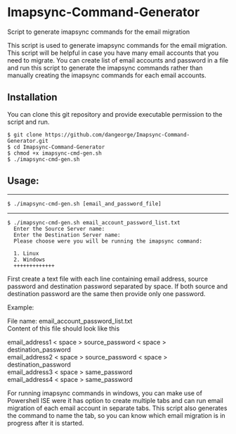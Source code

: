# Imapsync-Command-Generator
Script to generate imapsync commands for the email migration

This script is used to generate imapsync commands for the email migration. This script will be helpful in case you have many email accounts that you need to migrate. You can create list of email accounts and password in a file and run this script to generate the imapsync commands rather than manually creating the imapsync commands for each email accounts.
    
## Installation

You can clone this git repository and provide executable permission to the script and run.

    $ git clone https://github.com/dangeorge/Imapsync-Command-Generator.git   
    $ cd Imapsync-Command-Generator   
    $ chmod +x imapsync-cmd-gen.sh   
    $ ./imapsync-cmd-gen.sh

## Usage:

---
    $ ./imapsync-cmd-gen.sh [email_and_password_file]
---

    $ ./imapsync-cmd-gen.sh email_account_password_list.txt
      Enter the Source Server name: 
      Enter the Destination Server name: 
      Please choose were you will be running the imapsync command:

      1. Linux
      2. Windows
      +++++++++++++
    

First create a text file with each line containing email address, source password and destination password separated by space.
If both source and destination password are the same then provide only one password.

Example:

File name: email_account_password_list.txt  
Content of this file should look like this

email_address1 < space > source_password < space > destination_password   
email_address2 < space > source_password < space > destination_password  
email_address3 < space > same_password  
email_address4 < space > same_password  

For running imapsync commands in windows, you can make use of Powershell ISE were it has option to create multiple tabs and can run email migration of each email account in separate tabs. This script also generates the command to name the tab, so you can know which email migration is in progress after it is started.
